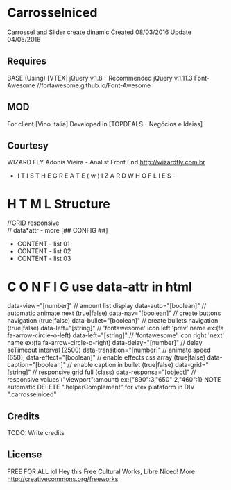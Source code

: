 # Carrosselniced

Carrossel and Slider create dinamic
Created 08/03/2016
Update 04/05/2016

## Requires

BASE (Using)
[VTEX] jQuery v.1.8 - Recommended jQuery v.1.11.3
Font-Awesome //fortawesome.github.io/Font-Awesome

## MOD
For client [Vino Italia]
Developed in [TOPDEALS - Negócios e Ideias]

## Courtesy
WIZARD FLY
Adonis Vieira - Analist Front End
http://wizardfly.com.br
- I T I S T H E G R E A T E ( w ) I Z A R D W H O F L I E S -


# H T M L Structure

<div class="full">//GRID responsive
	<div class="carrosselniced"> // data*attr - more [## CONFIG ##]
		<div class="block">
			<ul class="content">
				<li>
					CONTENT - list 01
				</li>
				<li>
					CONTENT - list 02
				</li>
				<li>
					CONTENT - list 03
				</li>
			</ul>
		</div>
	</div>

# C O N F I G use data-attr in html

data-view="[number]" // amount list display
data-auto="[boolean]" // automatic animate next (true|false)
data-nav="[boolean]" // create buttons navigation (true|false)
data-bullet="[boolean]" // create bullets navigation (true|false)
data-left="[string]" // 'fontawesome' icon left 'prev' name ex:(fa fa-arrow-circle-o-left)
data-left="[string]" // 'fontawesome' icon right 'next' name ex:(fa fa-arrow-circle-o-right)
data-delay="[number]" // delay seTimeout interval (2500)
data-transition="[number]" // animate speed (650),
data-effect="[boolean]" // enable effects css array (true|false)
data-caption="[boolean]" // enable caption in bullet (true|false)
data-grid="[string]" // responsive grid full (class)
data-responsa="[object]" // responsive values ("viewport":amount) ex:{"890":3,"650":2,"460":1}
NOTE
automatic DELETE ".helperComplement" for vtex plataform in DIV ".carrosselniced"

## Credits

TODO: Write credits

## License

FREE FOR ALL lol
Hey this Free Cultural Works, Libre Niced!
More http://creativecommons.org/freeworks